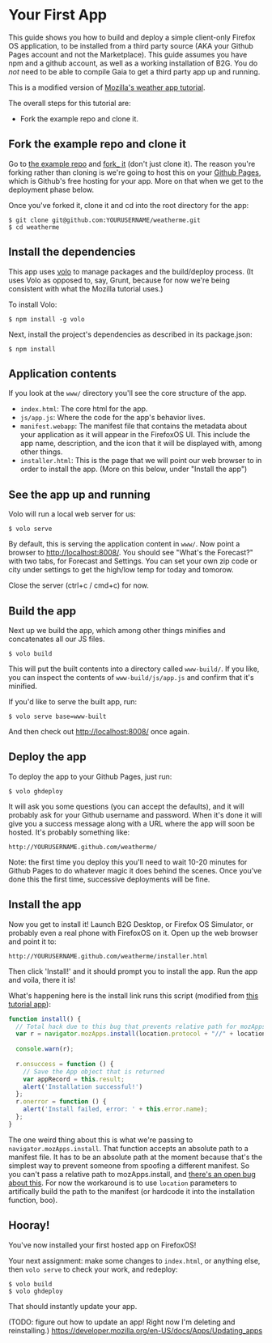 # Your First App
This guide shows you how to build and deploy a simple client-only Firefox OS application, to be installed from a third party source (AKA your Github Pages account and not the Marketplace). This guide assumes you have npm and a github account, as well as a working installation of B2G. You do _not_ need to be able to compile Gaia to get a third party app up and running.

This is a modified version of [Mozilla's weather app tutorial](https://developer.mozilla.org/en-US/docs/Apps/Tutorials/Weather_app_tutorial).

The overall steps for this tutorial are:

* Fork the example repo and clone it. 

## Fork the example repo and clone it

Go to [the example repo](https://github.com/dariusk/weatherme) and [fork_ it](https://github.com/dariusk/weatherme/fork_select) (don't just clone it). The reason you're forking rather than cloning is we're going to host this on your [Github Pages](http://pages.github.com/), which is Github's free hosting for your app. More on that when we get to the deployment phase below.

Once you've forked it, clone it and cd into the root directory for the app:

```
$ git clone git@github.com:YOURUSERNAME/weatherme.git
$ cd weatherme
```

## Install the dependencies

This app uses [volo](http://volojs.org/) to manage packages and the build/deploy process. (It uses Volo as opposed to, say, Grunt, because for now we're being consistent with what the Mozilla tutorial uses.)

To install Volo:

`$ npm install -g volo`

Next, install the project's dependencies as described in its package.json:

`$ npm install`

## Application contents

If you look at the `www/` directory you'll see the core structure of the app.

* `index.html`: The core html for the app.
* `js/app.js`: Where the code for the app's behavior lives.
* `manifest.webapp`: The manifest file that contains the metadata about your application as it will appear in the FirefoxOS UI. This include the app name, description, and the icon that it will be displayed with, among other things.
* `installer.html`: This is the page that we will point our web browser to in order to install the app. (More on this below, under "Install the app")

## See the app up and running

Volo will run a local web server for us:

`$ volo serve`

By default, this is serving the application content in `www/`. Now point a browser to [http://localhost:8008/](http://localhost:8008/). You should see "What's the Forecast?" with two tabs, for Forecast and Settings. You can set your own zip code or city under settings to get the high/low temp for today and tomorow.

Close the server (ctrl+c / cmd+c) for now.

## Build the app

Next up we build the app, which among other things minifies and concatenates all our JS files.

`$ volo build`

This will put the built contents into a directory called `www-build/`. If you like, you can inspect the contents of `www-build/js/app.js` and confirm that it's minified.

If you'd like to serve the built app, run:

`$ volo serve base=www-built`

And then check out [http://localhost:8008/](http://localhost:8008/) once again.

## Deploy the app

To deploy the app to your Github Pages, just run:

`$ volo ghdeploy`

It will ask you some questions (you can accept the defaults), and it will probably ask for your Github username and password. When it's done it will give you a success message along with a URL where the app will soon be hosted. It's probably something like:

`http://YOURUSERNAME.github.com/weatherme/`

Note: the first time you deploy this you'll need to wait 10-20 minutes for Github Pages to do whatever magic it does behind the scenes. Once you've done this the first time, successive deployments will be fine.

## Install the app

Now you get to install it! Launch B2G Desktop, or Firefox OS Simulator, or probably even a real phone with FirefoxOS on it. Open up the web browser and point it to:

`http://YOURUSERNAME.github.com/weatherme/installer.html`

Then click 'Install!' and it should prompt you to install the app. Run the app and voila, there it is!

What's happening here is the install link runs this script (modified from [this tutorial app](https://github.com/darkwing/html5apptut/blob/master/installer.html)):

```javascript
function install() {
  // Total hack due to this bug that prevents relative path for mozApps.install: https://bugzilla.mozilla.org/show_bug.cgi?id=745928
  var r = navigator.mozApps.install(location.protocol + "//" + location.host + location.pathname.replace('/installer.html','') + "/manifest.webapp");
  
  console.warn(r);
  
  r.onsuccess = function () {
    // Save the App object that is returned
    var appRecord = this.result;
    alert('Installation successful!')
  };
  r.onerror = function () {
    alert('Install failed, error: ' + this.error.name);
  };
}
```

The one weird thing about this is what we're passing to `navigator.mozApps.install`. That function accepts an absolute path to a manifest file. It has to be an absolute path at the moment because that's the simplest way to prevent someone from spoofing a different manifest. So you can't pass a relative path to mozApps.install, and [there's an open bug about this](https://bugzilla.mozilla.org/show_bug.cgi?id=745928). For now the workaround is to use `location` parameters to artifically build the path to the manifest (or hardcode it into the installation function, boo).

## Hooray!

You've now installed your first hosted app on FirefoxOS!

Your next assignment: make some changes to `index.html`, or anything else, then `volo serve` to check your work, and redeploy:

```
$ volo build
$ volo ghdeploy
```

That should instantly update your app.

(TODO: figure out how to update an app! Right now I'm deleting and reinstalling.)
https://developer.mozilla.org/en-US/docs/Apps/Updating_apps

